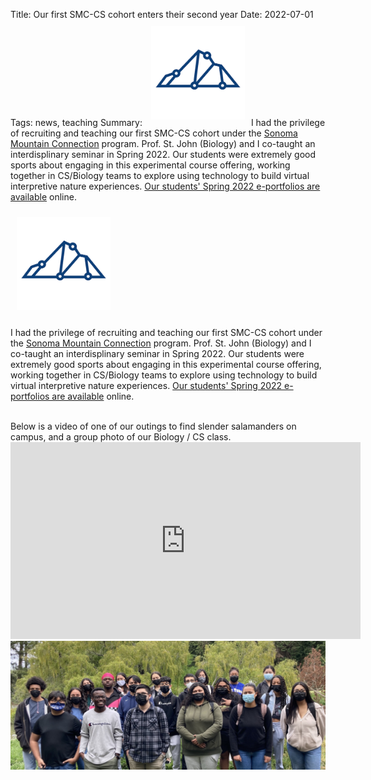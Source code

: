 Title: Our first SMC-CS cohort enters their second year
Date: 2022-07-01
Tags: news, teaching
Summary: <a href ="https://scitech.sonoma.edu/college-beyond/sonoma-mountain-connection"><img class="pull-left" src="/images/smc-logo-circle.png" style="padding: 10px; width: 150px;" alt="SMC Logo" /></a>I had the privilege of recruiting and teaching our first SMC-CS cohort under the [Sonoma Mountain Connection](https://scitech.sonoma.edu/college-beyond/sonoma-mountain-connection) program. Prof. St. John (Biology) and I co-taught an interdisplinary seminar in Spring 2022. Our students were extremely good sports about engaging in this experimental course offering, working together in CS/Biology teams to explore using technology to build virtual interpretive nature experiences. [Our students' Spring 2022 e-portfolios are available](https://smc.cs.sonoma.edu/S22/) online.

<a href ="https://scitech.sonoma.edu/college-beyond/sonoma-mountain-connection"><img class="pull-left" src="/images/smc-logo-circle.png" style="padding: 10px; width: 150px;" alt="SMC Logo" /></a>

I had the privilege of recruiting and teaching our first SMC-CS cohort under the [Sonoma Mountain Connection](https://scitech.sonoma.edu/college-beyond/sonoma-mountain-connection) program. Prof. St. John (Biology) and I co-taught an interdisplinary seminar in Spring 2022. Our students were extremely good sports about engaging in this experimental course offering, working together in CS/Biology teams to explore using technology to build virtual interpretive nature experiences. [Our students' Spring 2022 e-portfolios are available](https://smc.cs.sonoma.edu/S22/) online. 

<br clear="left">
Below is a video of one of our outings to find slender salamanders on campus, and a group photo of our Biology / CS class.

<iframe width="560" height="315" src="https://www.youtube.com/embed/rgI3bv3qHdA" title="YouTube video player" frameborder="0" allow="accelerometer; autoplay=False; clipboard-write; encrypted-media; gyroscope; picture-in-picture" allowfullscreen></iframe>

<center><img src="/images/2022_smc_spring_cohort.jpg" class="img-fluid" alt="SMC Spring 2022 Cohort" /></a></centeer>
